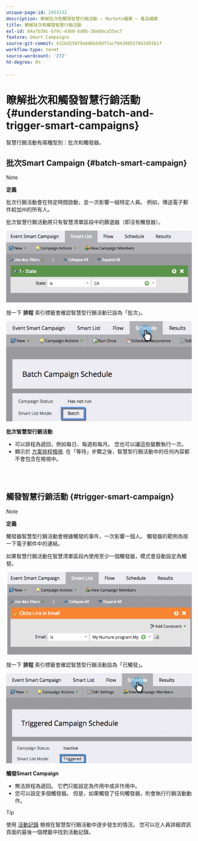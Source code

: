 ```yaml
---
unique-page-id: 2953132
description: 瞭解批次和觸發智慧行銷活動 — Marketo檔案 — 產品檔案
title: 瞭解批次和觸發智慧行銷活動
exl-id: 84a7b38c-b79c-4360-bd0b-3beb8ca35ac7
feature: Smart Campaigns
source-git-commit: 431bd258f9a68bbb9df7acf043085578d3d91b1f
workflow-type: tm+mt
source-wordcount: '272'
ht-degree: 0%

---
```


# 瞭解批次和觸發智慧行銷活動 {#understanding-batch-and-trigger-smart-campaigns}

智慧行銷活動有兩種型別：批次和觸發器。

## 批次Smart Campaign {#batch-smart-campaign}

>[!NOTE]
>
>**定義**
>
>批次行銷活動會在特定時間啟動，並一次影響一組特定人員。 例如，傳送電子郵件給加州的所有人。

批次智慧行銷活動將只有智慧清單區段中的篩選器（即沒有觸發器）。

![](assets/understanding-batch-and-trigger-smart-campaigns-1.png)

按一下 **排程** 索引標籤會確認智慧型行銷活動已設為「批次」。

![](assets/understanding-batch-and-trigger-smart-campaigns-2.png)

**批次智慧型行銷活動**

* 可以排程為遞回，例如每日、每週和每月。 您也可以讓這些變數執行一次。
* 顯示於 [方案排程檢視](/help/marketo/product-docs/core-marketo-concepts/programs/program-schedule-view/navigating-the-program-schedule-view.md). 在「等待」步驟之後，智慧型行銷活動中的任何內容都不會包含在檢視中。

<br> 

## 觸發智慧行銷活動 {#trigger-smart-campaign}

>[!NOTE]
>
>**定義**
>
>觸發器智慧型行銷活動會根據觸發的事件，一次影響一個人。 觸發器的範例為按一下電子郵件中的連結。

如果智慧行銷活動在智慧清單區段內使用至少一個觸發器，模式會自動設定為觸發。

![](assets/understanding-batch-and-trigger-smart-campaigns-3.png)

按一下 **排程** 索引標籤會確認智慧型行銷活動設為「已觸發」。

![](assets/understanding-batch-and-trigger-smart-campaigns-4.png)

**觸發Smart Campaign**

* 無法排程為遞回。 它們只能設定為作用中或非作用中。
* 您可以設定多個觸發器。 但是，如果觸發了任何觸發器，則會執行行銷活動動作。

>[!TIP]
>
>使用 [活動記錄](/help/marketo/product-docs/core-marketo-concepts/smart-lists-and-static-lists/managing-people-in-smart-lists/locate-the-activity-log-for-a-person.md) 檢視在智慧型行銷活動中逐步發生的情況。 您可以在人員詳細資訊頁面的最後一個標籤中找到活動記錄。
